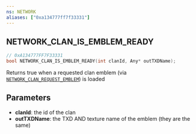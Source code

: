 ```yaml
---
ns: NETWORK
aliases: ["0xa134777ff7f33331"]
---
```

## NETWORK_CLAN_IS_EMBLEM_READY

```c
// 0xA134777FF7F33331
bool NETWORK_CLAN_IS_EMBLEM_READY(int clanId, Any* outTXDName);
```

Returns true when a requested clan emblem (via [`NETWORK_CLAN_REQUEST_EMBLEM`](#_0x13518FF1C6B28938)) is loaded


## Parameters
* **clanId**: the id of the clan
* **outTXDName**: the TXD AND texture name of the emblem (they are the same)
